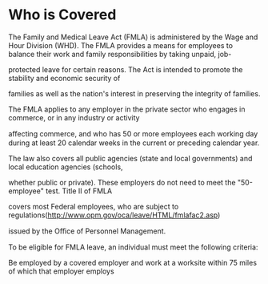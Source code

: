 # Who is Covered

The Family and Medical Leave Act (FMLA) is administered by the Wage and Hour Division (WHD). The FMLA provides a means for employees to balance their work and family responsibilities by taking unpaid, job-

protected leave for certain reasons. The Act is intended to promote the stability and economic security of

families as well as the nation's interest in preserving the integrity of families.

The FMLA applies to any employer in the private sector who engages in commerce, or in any industry or activity

aﬀecting commerce, and who has 50 or more employees each working day during at least 20 calendar weeks in the current or preceding calendar year.

The law also covers all public agencies (state and local governments) and local education agencies (schools,

whether public or private). These employers do not need to meet the "50-employee" test. Title II of FMLA

covers most Federal employees, who are subject to regulations(http://www.opm.gov/oca/leave/HTML/fmlafac2.asp)

issued by the Oﬃce of Personnel Management.

To be eligible for FMLA leave, an individual must meet the following criteria:

Be employed by a covered employer and work at a worksite within 75 miles of which that employer employs